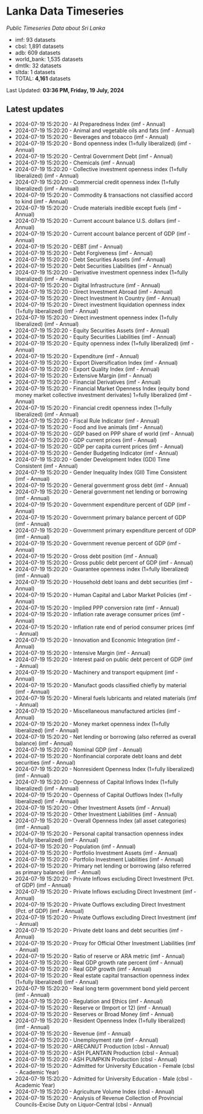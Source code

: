 # Lanka Data Timeseries
*Public Timeseries Data about Sri Lanka*

* imf: 93 datasets
* cbsl: 1,891 datasets
* adb: 609 datasets
* world_bank: 1,535 datasets
* dmtlk: 32 datasets
* sltda: 1 datasets
* TOTAL: **4,161** datasets

Last Updated: **03:36 PM, Friday, 19 July, 2024**

## Latest updates

* 2024-07-19 15:20:20 - AI Preparedness Index (imf - Annual)
* 2024-07-19 15:20:20 - Animal and vegetable oils and fats (imf - Annual)
* 2024-07-19 15:20:20 - Beverages and tobacco (imf - Annual)
* 2024-07-19 15:20:20 - Bond openness index (1=fully liberalized) (imf - Annual)
* 2024-07-19 15:20:20 - Central Government Debt (imf - Annual)
* 2024-07-19 15:20:20 - Chemicals (imf - Annual)
* 2024-07-19 15:20:20 - Collective investment openness index (1=fully liberalized) (imf - Annual)
* 2024-07-19 15:20:20 - Commercial credit openness index (1=fully liberalized) (imf - Annual)
* 2024-07-19 15:20:20 - Commodity & transactions not classified accord to kind (imf - Annual)
* 2024-07-19 15:20:20 - Crude materials inedible except fuels (imf - Annual)
* 2024-07-19 15:20:20 - Current account balance U.S. dollars (imf - Annual)
* 2024-07-19 15:20:20 - Current account balance percent of GDP (imf - Annual)
* 2024-07-19 15:20:20 - DEBT (imf - Annual)
* 2024-07-19 15:20:20 - Debt Forgiveness (imf - Annual)
* 2024-07-19 15:20:20 - Debt Securities Assets (imf - Annual)
* 2024-07-19 15:20:20 - Debt Securities Liabilities (imf - Annual)
* 2024-07-19 15:20:20 - Derivative investment openness index (1=fully liberalized) (imf - Annual)
* 2024-07-19 15:20:20 - Digital Infrastructure (imf - Annual)
* 2024-07-19 15:20:20 - Direct Investment Abroad (imf - Annual)
* 2024-07-19 15:20:20 - Direct Investment In Country (imf - Annual)
* 2024-07-19 15:20:20 - Direct investment liquidation openness index (1=fully liberalized) (imf - Annual)
* 2024-07-19 15:20:20 - Direct investment openness index (1=fully liberalized) (imf - Annual)
* 2024-07-19 15:20:20 - Equity Securities Assets (imf - Annual)
* 2024-07-19 15:20:20 - Equity Securities Liabilities (imf - Annual)
* 2024-07-19 15:20:20 - Equity openness index (1=fully liberalized) (imf - Annual)
* 2024-07-19 15:20:20 - Expenditure (imf - Annual)
* 2024-07-19 15:20:20 - Export Diversification Index (imf - Annual)
* 2024-07-19 15:20:20 - Export Quality Index (imf - Annual)
* 2024-07-19 15:20:20 - Extensive Margin (imf - Annual)
* 2024-07-19 15:20:20 - Financial Derivatives (imf - Annual)
* 2024-07-19 15:20:20 - Financial Market Openness Index (equity bond money market collective investment derivates) 1=fully liberalized (imf - Annual)
* 2024-07-19 15:20:20 - Financial credit openness index (1=fully liberalized) (imf - Annual)
* 2024-07-19 15:20:20 - Fiscal Rule Indicator (imf - Annual)
* 2024-07-19 15:20:20 - Food and live animals (imf - Annual)
* 2024-07-19 15:20:20 - GDP based on PPP share of world (imf - Annual)
* 2024-07-19 15:20:20 - GDP current prices (imf - Annual)
* 2024-07-19 15:20:20 - GDP per capita current prices (imf - Annual)
* 2024-07-19 15:20:20 - Gender Budgeting Indicator (imf - Annual)
* 2024-07-19 15:20:20 - Gender Development Index (GDI) Time Consistent (imf - Annual)
* 2024-07-19 15:20:20 - Gender Inequality Index (GII) Time Consistent (imf - Annual)
* 2024-07-19 15:20:20 - General government gross debt (imf - Annual)
* 2024-07-19 15:20:20 - General government net lending or borrowing (imf - Annual)
* 2024-07-19 15:20:20 - Government expenditure percent of GDP (imf - Annual)
* 2024-07-19 15:20:20 - Government primary balance percent of GDP (imf - Annual)
* 2024-07-19 15:20:20 - Government primary expenditure percent of GDP (imf - Annual)
* 2024-07-19 15:20:20 - Government revenue percent of GDP (imf - Annual)
* 2024-07-19 15:20:20 - Gross debt position (imf - Annual)
* 2024-07-19 15:20:20 - Gross public debt percent of GDP (imf - Annual)
* 2024-07-19 15:20:20 - Guarantee openness index (1=fully liberalized) (imf - Annual)
* 2024-07-19 15:20:20 - Household debt loans and debt securities (imf - Annual)
* 2024-07-19 15:20:20 - Human Capital and Labor Market Policies (imf - Annual)
* 2024-07-19 15:20:20 - Implied PPP conversion rate (imf - Annual)
* 2024-07-19 15:20:20 - Inflation rate average consumer prices (imf - Annual)
* 2024-07-19 15:20:20 - Inflation rate end of period consumer prices (imf - Annual)
* 2024-07-19 15:20:20 - Innovation and Economic Integration (imf - Annual)
* 2024-07-19 15:20:20 - Intensive Margin (imf - Annual)
* 2024-07-19 15:20:20 - Interest paid on public debt percent of GDP (imf - Annual)
* 2024-07-19 15:20:20 - Machinery and transport equipment (imf - Annual)
* 2024-07-19 15:20:20 - Manufact goods classified chiefly by material (imf - Annual)
* 2024-07-19 15:20:20 - Mineral fuels lubricants and related materials (imf - Annual)
* 2024-07-19 15:20:20 - Miscellaneous manufactured articles (imf - Annual)
* 2024-07-19 15:20:20 - Money market openness index (1=fully liberalized) (imf - Annual)
* 2024-07-19 15:20:20 - Net lending or borrowing (also referred as overall balance) (imf - Annual)
* 2024-07-19 15:20:20 - Nominal GDP (imf - Annual)
* 2024-07-19 15:20:20 - Nonfinancial corporate debt loans and debt securities (imf - Annual)
* 2024-07-19 15:20:20 - Nonresident Openness Index (1=fully liberalized) (imf - Annual)
* 2024-07-19 15:20:20 - Openness of Capital Inflows Index (1=fully liberalized) (imf - Annual)
* 2024-07-19 15:20:20 - Openness of Capital Outflows Index (1=fully liberalized) (imf - Annual)
* 2024-07-19 15:20:20 - Other Investment Assets (imf - Annual)
* 2024-07-19 15:20:20 - Other Investment Liabilities (imf - Annual)
* 2024-07-19 15:20:20 - Overall Openness Index (all asset categories) (imf - Annual)
* 2024-07-19 15:20:20 - Personal capital transaction openness index (1=fully liberalized) (imf - Annual)
* 2024-07-19 15:20:20 - Population (imf - Annual)
* 2024-07-19 15:20:20 - Portfolio Investment Assets (imf - Annual)
* 2024-07-19 15:20:20 - Portfolio Investment Liabilities (imf - Annual)
* 2024-07-19 15:20:20 - Primary net lending or borrowing (also referred as primary balance) (imf - Annual)
* 2024-07-19 15:20:20 - Private Inflows excluding Direct Investment (Pct. of GDP) (imf - Annual)
* 2024-07-19 15:20:20 - Private Inflows excluding Direct Investment (imf - Annual)
* 2024-07-19 15:20:20 - Private Outflows excluding Direct Investment (Pct. of GDP) (imf - Annual)
* 2024-07-19 15:20:20 - Private Outflows excluding Direct Investment (imf - Annual)
* 2024-07-19 15:20:20 - Private debt loans and debt securities (imf - Annual)
* 2024-07-19 15:20:20 - Proxy for Official Other Investment Liabilities (imf - Annual)
* 2024-07-19 15:20:20 - Ratio of reserve or ARA metric (imf - Annual)
* 2024-07-19 15:20:20 - Real GDP growth rate percent (imf - Annual)
* 2024-07-19 15:20:20 - Real GDP growth (imf - Annual)
* 2024-07-19 15:20:20 - Real estate capital transaction openness index (1=fully liberalized) (imf - Annual)
* 2024-07-19 15:20:20 - Real long term government bond yield percent (imf - Annual)
* 2024-07-19 15:20:20 - Regulation and Ethics (imf - Annual)
* 2024-07-19 15:20:20 - Reserve or (Import or 12) (imf - Annual)
* 2024-07-19 15:20:20 - Reserves or Broad Money (imf - Annual)
* 2024-07-19 15:20:20 - Resident Openness Index (1=fully liberalized) (imf - Annual)
* 2024-07-19 15:20:20 - Revenue (imf - Annual)
* 2024-07-19 15:20:20 - Unemployment rate (imf - Annual)
* 2024-07-19 15:20:20 - ARECANUT Production (cbsl - Annual)
* 2024-07-19 15:20:20 - ASH PLANTAIN Production (cbsl - Annual)
* 2024-07-19 15:20:20 - ASH PUMPKIN Production (cbsl - Annual)
* 2024-07-19 15:20:20 - Admitted for University Education - Female (cbsl - Academic Year)
* 2024-07-19 15:20:20 - Admitted for University Education - Male (cbsl - Academic Year)
* 2024-07-19 15:20:20 - Agriculture Volume Index (cbsl - Annual)
* 2024-07-19 15:20:20 - Analysis of Revenue Collection of Provincial Councils-Excise Duty on Liquor-Central (cbsl - Annual)